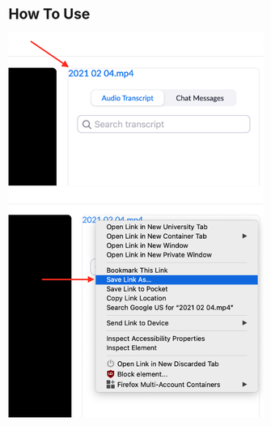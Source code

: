 # How To Use

![Extension adds a link with the raw Zoom recording](img/how-to-1.png)
![Right click and select 'Save Link As...' to download recording](img/how-to-2.png)
